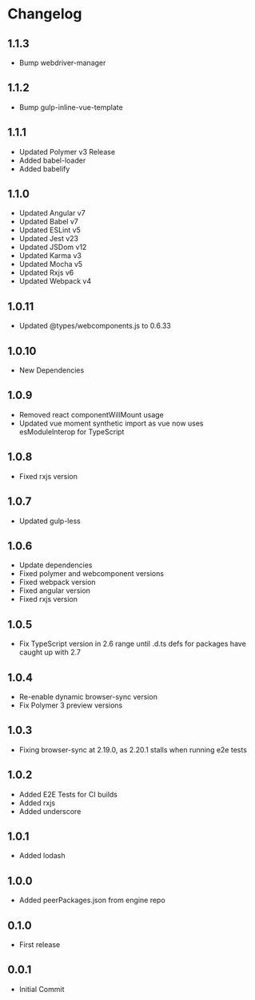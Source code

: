 # Changelog

## 1.1.3

* Bump webdriver-manager

## 1.1.2

* Bump gulp-inline-vue-template

## 1.1.1

* Updated Polymer v3 Release
* Added babel-loader
* Added babelify

## 1.1.0

* Updated Angular v7
* Updated Babel v7
* Updated ESLint v5
* Updated Jest v23
* Updated JSDom v12
* Updated Karma v3
* Updated Mocha v5
* Updated Rxjs v6
* Updated Webpack v4

## 1.0.11

* Updated @types/webcomponents.js to 0.6.33

## 1.0.10

* New Dependencies

## 1.0.9

* Removed react componentWillMount usage
* Updated vue moment synthetic import as vue now uses esModuleInterop for TypeScript

## 1.0.8

* Fixed rxjs version

## 1.0.7

* Updated gulp-less

## 1.0.6

* Update dependencies
* Fixed polymer and webcomponent versions
* Fixed webpack version
* Fixed angular version
* Fixed rxjs version

## 1.0.5

* Fix TypeScript version in 2.6 range until .d.ts defs for packages have caught up with 2.7

## 1.0.4

* Re-enable dynamic browser-sync version
* Fix Polymer 3 preview versions

## 1.0.3

* Fixing browser-sync at 2.19.0, as 2.20.1 stalls when running e2e tests

## 1.0.2

* Added E2E Tests for CI builds
* Added rxjs
* Added underscore

## 1.0.1

* Added lodash

## 1.0.0

* Added peerPackages.json from engine repo

## 0.1.0

* First release

## 0.0.1

* Initial Commit

